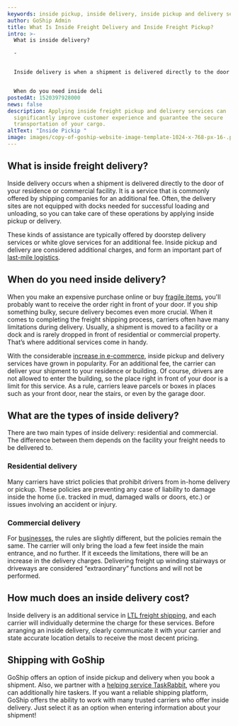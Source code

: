 ```yaml
---
keywords: inside pickup, inside delivery, inside pickup and delivery services
author: GoShip Admin
title: What Is Inside Freight Delivery and Inside Freight Pickup?
intro: >-
  What is inside delivery?

  -


  Inside delivery is when a shipment is delivered directly to the door of your residence or commercial facility. It is a service that is commonly offered by shipping companies like doorstep delivery services or white glove services for an additional fee. There are two main types of inside delivery: residential and commercial. Inside pickup and delivery are considered additional services, and inside delivery is an important part of last-mile logistics. 


  When do you need inside deli
postedAt: 1520397928000
news: false
description: Applying inside freight pickup and delivery services can
  significantly improve customer experience and guarantee the secure
  transportation of your cargo.
altText: "Inside Pickip "
image: images/copy-of-goship-website-image-template-1024-x-768-px-16-.png
---
```

## What is inside freight delivery?

Inside delivery occurs when a shipment is delivered directly to the door of your residence or commercial facility. It is a service that is commonly offered by shipping companies for an additional fee. Often, the delivery sites are not equipped with docks needed for successful loading and unloading, so you can take care of these operations by applying inside pickup or delivery.

These kinds of assistance are typically offered by doorstep delivery services or white glove services for an additional fee. Inside pickup and delivery are considered additional charges, and form an important part of [last-mile logistics](https://www.goship.com/posts/last-mile-delivery-improve-service).

## When do you need inside delivery?

When you make an expensive purchase online or buy [fragile items](https://www.goship.com/posts/how-to-ship-fragile-items), you'll probably want to receive the order right in front of your door. If you ship something bulky, secure delivery becomes even more crucial. When it comes to completing the freight shipping process, carriers often have many limitations during delivery. Usually, a shipment is moved to a facility or a dock and is rarely dropped in front of residential or commercial property. That’s where additional services come in handy. 

With the considerable [increase in e-commerce](https://www.goship.com/blog/how-to-improve-your-customers-experience-through-shipping/), inside pickup and delivery services have grown in popularity. For an additional fee, the carrier can deliver your shipment to your residence or building. Of course, drivers are not allowed to enter the building, so the place right in front of your door is a limit for this service. As a rule, carriers leave parcels or boxes in places such as your front door, near the stairs, or even by the garage door.

## What are the types of inside delivery?

There are two main types of inside delivery: residential and commercial. The difference between them depends on the facility your freight needs to be delivered to.

### Residential delivery

Many carriers have strict policies that prohibit drivers from in-home delivery or pickup. These policies are preventing any case of liability to damage inside the home (i.e. tracked in mud, damaged walls or doors, etc.) or issues involving an accident or injury.

### Commercial delivery

For [businesses](https://www.goship.com/shipping-services/small-business-shipping/), the rules are slightly different, but the policies remain the same. The carrier will only bring the load a few feet inside the main entrance, and no further. If it exceeds the limitations, there will be an increase in the delivery charges. Delivering freight up winding stairways or driveways are considered “extraordinary” functions and will not be performed.

## How much does an inside delivery cost?

Inside delivery is an additional service in [LTL freight shipping](https://www.goship.com/posts/ltl-freight-shipping-for-beginners), and each carrier will individually determine the charge for these services. Before arranging an inside delivery, clearly communicate it with your carrier and state accurate location details to receive the most decent pricing.

## Shipping with GoShip

GoShip offers an option of inside pickup and delivery when you book a shipment. Also, we partner with a [helping service TaskRabbit](https://www.goship.com/resources/get-help-with-taskrabbit/), where you can additionally hire taskers. If you want a reliable shipping platform, GoShip offers the ability to work with many trusted carriers who offer inside delivery. Just select it as an option when entering information about your shipment!